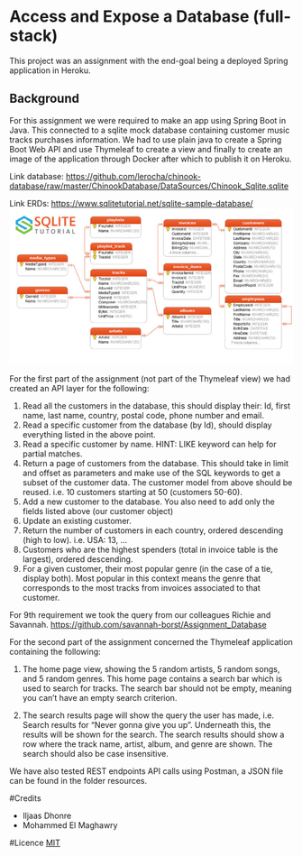 # Access and Expose a Database (full-stack)

This project was an assignment with the end-goal being a deployed Spring application in Heroku.

## Background

For this assignment we were required to make an app using Spring Boot in Java. This connected to a sqlite mock database 
containing customer music tracks purchases information. We had to use plain java to create a Spring Boot Web API and use 
Thymeleaf to create a view and finally to create an image of the application through Docker after which to publish it on Heroku.

Link database:
https://github.com/lerocha/chinook-database/raw/master/ChinookDatabase/DataSources/Chinook_Sqlite.sqlite

Link ERDs: https://www.sqlitetutorial.net/sqlite-sample-database/
![img.png](img.png)

For the first part of the assignment (not part of the Thymeleaf view) we had created an API layer for the following:
1. Read all the customers in the database, this should display their: Id, first name, last name, country, postal code, phone number and email.
2. Read a specific customer from the database (by Id), should display everything listed in the above point.
3. Read a specific customer by name. HINT: LIKE keyword can help for partial matches.
4. Return a page of customers from the database. This should take in limit and offset as parameters and make use
   of the SQL keywords to get a subset of the customer data. The customer model from above should be reused.
   i.e. 10 customers starting at 50 (customers 50-60).
5. Add a new customer to the database. You also need to add only the fields listed above (our customer object)
6. Update an existing customer.
7. Return the number of customers in each country, ordered descending (high to low). i.e. USA: 13, ...
8. Customers who are the highest spenders (total in invoice table is the largest), ordered descending.
9. For a given customer, their most popular genre (in the case of a tie, display both). Most popular in this context
   means the genre that corresponds to the most tracks from invoices associated to that customer.

For 9th requirement we took the query from our colleagues Richie and Savannah.
https://github.com/savannah-borst/Assignment_Database

For the second part of the assignment concerned the Thymeleaf application containing the following:

1. The home page view, showing the 5 random artists, 5 random songs, and 5 random genres. This home page contains a 
search bar which is used to search for tracks. The search bar should not be empty, meaning you can’t have an empty search criterion.


2. The search results page will show the query the user has made, i.e. Search results for “Never gonna give you up”.
Underneath this, the results will be shown for the search. The search results should show a row where the track name, artist,
album, and genre are shown. The search should also be case insensitive.

We have also tested REST endpoints API calls using Postman, a JSON file can be found in the folder resources.

#Credits 

- Iljaas Dhonre
- Mohammed El Maghawry

#Licence 
[MIT](https://choosealicense.com/licenses/mit/)

